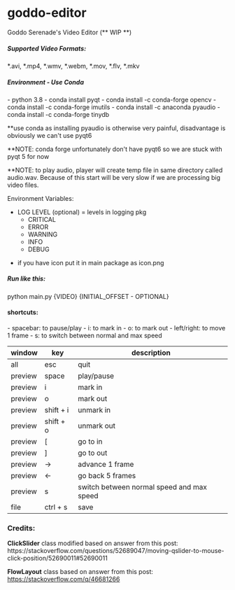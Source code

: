 # goddo-editor
Goddo Serenade's Video Editor  (** WIP **)

<h5>Supported Video Formats:</h5>
*.avi, *.mp4, *.wmv, *.webm, *.mov, *.flv, *.mkv

<h5>Environment - Use Conda</h5>
- python 3.8
- conda install pyqt
- conda install -c conda-forge opencv
- conda install -c conda-forge imutils
- conda install -c anaconda pyaudio
- conda install -c conda-forge tinydb

**use conda as installing pyaudio is otherwise very painful, disadvantage is obviously we can't use pyqt6

**NOTE: conda forge unfortunately don't have pyqt6 so we are stuck with pyqt 5 for now

**NOTE: to play audio, player will create temp file in same directory called audio.wav.
Because of this start will be very slow if we are processing big video files.

Environment Variables:
- LOG LEVEL (optional) = levels in logging pkg
    - CRITICAL
    - ERROR
    - WARNING
    - INFO
    - DEBUG

* if you have icon put it in main package as icon.png

<h5>Run like this:</h5>
python main.py {VIDEO} {INITIAL_OFFSET - OPTIONAL}

<h4>shortcuts:</h4>
- spacebar: to pause/play
- i:  to mark in
- o: to mark out
- left/right: to move 1 frame
- s: to switch between normal and max speed

| window |  key | description  |
| --- | ------------ | ------------ |
| all | esc  | quit  |
| preview | space  | play/pause  |
| preview | i  | mark in  |
| preview | o  | mark out  |
| preview | shift + i  | unmark in  |
| preview | shift + o  | unmark out  |
| preview | [  |  go to in |
| preview | ]  |  go to out |
| preview | ->  |  advance 1 frame |
| preview | <-  |  go back 5 frames |
| preview | s  | switch between normal speed and max speed  |
| file | ctrl + s  | save  |

<h3>Credits:</h3>
<b>ClickSlider</b> class modified based on answer from this post:
https://stackoverflow.com/questions/52689047/moving-qslider-to-mouse-click-position/52690011#52690011

<b>FlowLayout</b> class based on answer from this post:
https://stackoverflow.com/q/46681266
